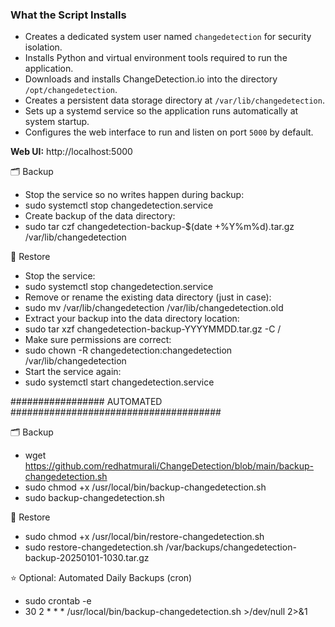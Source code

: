### What the Script Installs

- Creates a dedicated system user named `changedetection` for security isolation.
- Installs Python and virtual environment tools required to run the application.
- Downloads and installs ChangeDetection.io into the directory `/opt/changedetection`.
- Creates a persistent data storage directory at `/var/lib/changedetection`.
- Sets up a systemd service so the application runs automatically at system startup.
- Configures the web interface to run and listen on port `5000` by default.

**Web UI:** http://localhost:5000


🗂 Backup
- Stop the service so no writes happen during backup:
- sudo systemctl stop changedetection.service
- Create backup of the data directory:
- sudo tar czf changedetection-backup-$(date +%Y%m%d).tar.gz /var/lib/changedetection

🔄 Restore
- Stop the service:
- sudo systemctl stop changedetection.service
- Remove or rename the existing data directory (just in case):
- sudo mv /var/lib/changedetection /var/lib/changedetection.old
- Extract your backup into the data directory location:
- sudo tar xzf changedetection-backup-YYYYMMDD.tar.gz -C /
- Make sure permissions are correct:
- sudo chown -R changedetection:changedetection /var/lib/changedetection
- Start the service again:
- sudo systemctl start changedetection.service


################# AUTOMATED ######################################

🗂 Backup
- wget https://github.com/redhatmurali/ChangeDetection/blob/main/backup-changedetection.sh
- sudo chmod +x /usr/local/bin/backup-changedetection.sh
- sudo backup-changedetection.sh

🔄 Restore

- sudo chmod +x /usr/local/bin/restore-changedetection.sh
- sudo restore-changedetection.sh /var/backups/changedetection-backup-20250101-1030.tar.gz

⭐ Optional: Automated Daily Backups (cron)

- sudo crontab -e
- 30 2 * * * /usr/local/bin/backup-changedetection.sh >/dev/null 2>&1

